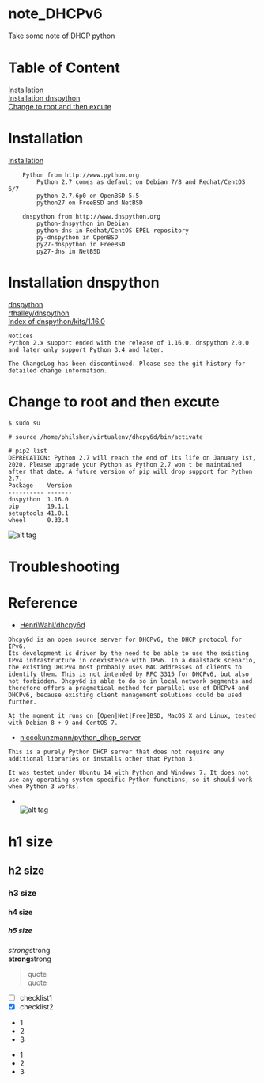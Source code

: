 # note_DHCPv6
Take some note of DHCP python

# Table of Content
[Installation](#installation)  
[Installation dnspython](#installation-dnspython)  
[Change to root and then excute](#change-to-root-and-then-excute)  

# Installation  
[Installation](https://dhcpy6d.ifw-dresden.de/documentation/installation/)  
```
    Python from http://www.python.org
        Python 2.7 comes as default on Debian 7/8 and Redhat/CentOS 6/7
        python-2.7.6p0 on OpenBSD 5.5
        python27 on FreeBSD and NetBSD

    dnspython from http://www.dnspython.org
        python-dnspython in Debian
        python-dns in Redhat/CentOS EPEL repository
        py-dnspython in OpenBSD
        py27-dnspython in FreeBSD
        py27-dns in NetBSD
```
# Installation dnspython  
[dnspython](http://www.dnspython.org/)  
[rthalley/dnspython](https://github.com/rthalley/dnspython)  
[Index of dnspython/kits/1.16.0](http://www.dnspython.org/kits/1.16.0/)  
```
Notices
Python 2.x support ended with the release of 1.16.0. dnspython 2.0.0 and later only support Python 3.4 and later.

The ChangeLog has been discontinued. Please see the git history for detailed change information.
```
# Change to root and then excute  
```
$ sudo su

# source /home/philshen/virtualenv/dhcpy6d/bin/activate

# pip2 list
DEPRECATION: Python 2.7 will reach the end of its life on January 1st, 2020. Please upgrade your Python as Python 2.7 won't be maintained after that date. A future version of pip will drop support for Python 2.7.
Package    Version
---------- -------
dnspython  1.16.0
pip        19.1.1
setuptools 41.0.1
wheel      0.33.4
```
![alt tag](https://i.imgur.com/RdWEcED.jpg)  


# Troubleshooting

# Reference
* [HenriWahl/dhcpy6d ](https://github.com/HenriWahl/dhcpy6d)  
```
Dhcpy6d is an open source server for DHCPv6, the DHCP protocol for IPv6.
Its development is driven by the need to be able to use the existing IPv4 infrastructure in coexistence with IPv6. In a dualstack scenario, the existing DHCPv4 most probably uses MAC addresses of clients to identify them. This is not intended by RFC 3315 for DHCPv6, but also not forbidden. Dhcpy6d is able to do so in local network segments and therefore offers a pragmatical method for parallel use of DHCPv4 and DHCPv6, because existing client management solutions could be used further.

At the moment it runs on [Open|Net|Free]BSD, MacOS X and Linux, tested with Debian 8 + 9 and CentOS 7.
```
* [niccokunzmann/python_dhcp_server](https://github.com/niccokunzmann/python_dhcp_server)  
```
This is a purely Python DHCP server that does not require any additional libraries or installs other that Python 3.

It was testet under Ubuntu 14 with Python and Windows 7. It does not use any operating system specific Python functions, so it should work when Python 3 works.
```

* []()  
![alt tag]()  

# h1 size

## h2 size

### h3 size

#### h4 size

##### h5 size

*strong*strong  
**strong**strong  

> quote  
> quote

- [ ] checklist1
- [x] checklist2

* 1
* 2
* 3

- 1
- 2
- 3